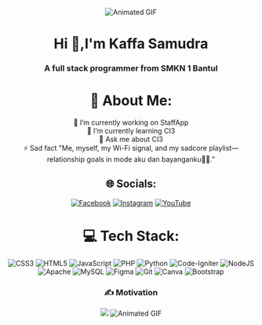 <div align="center">
  
![Animated GIF](https://media.giphy.com/media/CcwLAV11cALh3OuEJ5/giphy.gif?cid=ecf05e47iag5shlswtur98sr3elforbwrufbb4t5gwa55ixu&ep=v1_gifs_related&rid=giphy.gif&ct=g)

<h1>Hi 👋,I'm Kaffa Samudra</h1>
<h3>A full stack programmer from SMKN 1 Bantul</h3>

# 💫 About Me:
🔭 I’m currently working on StaffApp<br>🌱 I’m currently learning CI3<br>💬 Ask me about CI3<br>⚡ Sad fact "Me, myself, my Wi-Fi signal, and my sadcore playlist—relationship goals in mode aku dan bayanganku🥀🌑."


## 🌐 Socials:
[![Facebook](https://img.shields.io/badge/Facebook-%231877F2.svg?logo=Facebook&logoColor=white)](https://facebook.com/kaffa_samudra) [![Instagram](https://img.shields.io/badge/Instagram-%23E4405F.svg?logo=Instagram&logoColor=white)](https://instagram.com/kaffa_quotes) [![YouTube](https://img.shields.io/badge/YouTube-%23FF0000.svg?logo=YouTube&logoColor=white)](https://youtube.com/@kffsmdr) 

# 💻 Tech Stack:
![CSS3](https://img.shields.io/badge/css3-%231572B6.svg?style=flat&logo=css3&logoColor=white) ![HTML5](https://img.shields.io/badge/html5-%23E34F26.svg?style=flat&logo=html5&logoColor=white) ![JavaScript](https://img.shields.io/badge/javascript-%23323330.svg?style=flat&logo=javascript&logoColor=%23F7DF1E) ![PHP](https://img.shields.io/badge/php-%23777BB4.svg?style=flat&logo=php&logoColor=white) ![Python](https://img.shields.io/badge/python-3670A0?style=flat&logo=python&logoColor=ffdd54) ![Code-Igniter](https://img.shields.io/badge/CodeIgniter-%23EF4223.svg?style=flat&logo=codeIgniter&logoColor=white) ![NodeJS](https://img.shields.io/badge/node.js-6DA55F?style=flat&logo=node.js&logoColor=white) ![Apache](https://img.shields.io/badge/apache-%23D42029.svg?style=flat&logo=apache&logoColor=white) ![MySQL](https://img.shields.io/badge/mysql-4479A1.svg?style=flat&logo=mysql&logoColor=white) ![Figma](https://img.shields.io/badge/figma-%23F24E1E.svg?style=flat&logo=figma&logoColor=white) ![Git](https://img.shields.io/badge/git-%23F05033.svg?style=flat&logo=git&logoColor=white) ![Canva](https://img.shields.io/badge/Canva-%2300C4CC.svg?style=flat&logo=Canva&logoColor=white) ![Bootstrap](https://img.shields.io/badge/bootstrap-%238511FA.svg?style=flat&logo=bootstrap&logoColor=white)

### ✍️ Motivation
![](https://quotes-github-readme.vercel.app/api?type=vertical&theme=tokyonight) ![Animated GIF](https://media.giphy.com/media/3NyvreZAtNLrNKTrKa/giphy.gif?cid=ecf05e475dmxuwf5c10uikgwzstnj8btzjvyftvtys7pls59&ep=v1_gifs_related&rid=giphy.gif&ct=g)  

